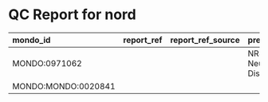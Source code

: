 
# QC Report for nord

| mondo_id            | report_ref   | report_ref_source   | preferred_name                            | preferred_name_source   | synonym_type                                    | subset                                         | subset_source   | subset_source2   | Source   | Check                                             |
|:--------------------|:-------------|:--------------------|:------------------------------------------|:------------------------|:------------------------------------------------|:-----------------------------------------------|:----------------|:-----------------|:---------|:--------------------------------------------------|
| MONDO:0971062       |              |                     | NR4A2-Related Neurodevelopmental Disorder |                         |                                                 |                                                |                 |                  | nord     | qc-trailing-whitespace (oboInOwl:hasExactSynonym) |
| MONDO:MONDO:0020841 |              |                     |                                           |                         | http://purl.obolibrary.org/obo/mondo#NORD_LABEL | http://purl.obolibrary.org/obo/mondo#nord_rare |                 | MONDO:NORD       | nord     | MONDO:MONDO_pattern (IRI)                         |
